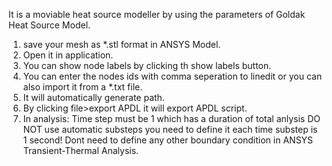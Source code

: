 It is a moviable heat source modeller by using the parameters of Goldak Heat Source Model.

1. save your mesh as *.stl format in ANSYS Model.
2. Open it in application.
3. You can show node labels by clicking th show labels button.
4. You can enter the nodes ids with comma seperation to linedit or you can also import it from a *.txt file.
5. It will automatically generate path.
6. By clicking file>export APDL it will export APDL script.
7. In analysis:
    Time step must be 1 which has a duration of total anlysis
    DO NOT use automatic substeps you need to define it each time substep is 1 second!
    Dont need to define any other boundary condition in ANSYS Transient-Thermal Analysis.
